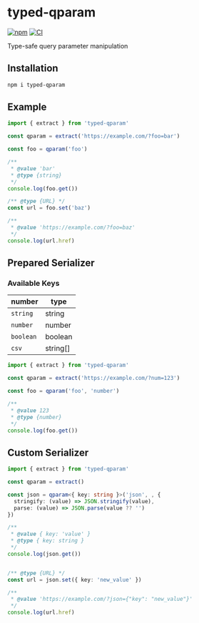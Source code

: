 # typed-qparam

[![npm](https://img.shields.io/npm/v/typed-qparam)](https://npmjs.com/package/typed-qparam)
[![CI](https://github.com/jill64/typed-qparam/actions/workflows/ci.yml/badge.svg)](https://github.com/jill64/typed-qparam/actions/workflows/ci.yml)

Type-safe query parameter manipulation

## Installation

```sh
npm i typed-qparam
```

## Example

```js
import { extract } from 'typed-qparam'

const qparam = extract('https://example.com/?foo=bar')

const foo = qparam('foo')

/**
 * @value 'bar'
 * @type {string}
 */
console.log(foo.get())

/** @type {URL} */
const url = foo.set('baz')

/**
 * @value 'https://example.com/?foo=baz'
 */
console.log(url.href)
```

## Prepared Serializer

### Available Keys

| number    | type     |
| --------- | -------- |
| `string`  | string   |
| `number`  | number   |
| `boolean` | boolean  |
| `csv`     | string[] |

```js
import { extract } from 'typed-qparam'

const qparam = extract('https://example.com/?num=123')

const foo = qparam('foo', 'number')

/**
 * @value 123
 * @type {number}
 */
console.log(foo.get())
```

## Custom Serializer

```ts
import { extract } from 'typed-qparam'

const qparam = extract()

const json = qparam<{ key: string }>('json', , {
  stringify: (value) => JSON.stringify(value),
  parse: (value) => JSON.parse(value ?? '')
})

/**
 * @value { key: 'value' }
 * @type { key: string }
 */
console.log(json.get())


/** @type {URL} */
const url = json.set({ key: 'new_value' })

/**
 * @value 'https://example.com/?json={"key": "new_value"}'
 */
console.log(url.href)
```
